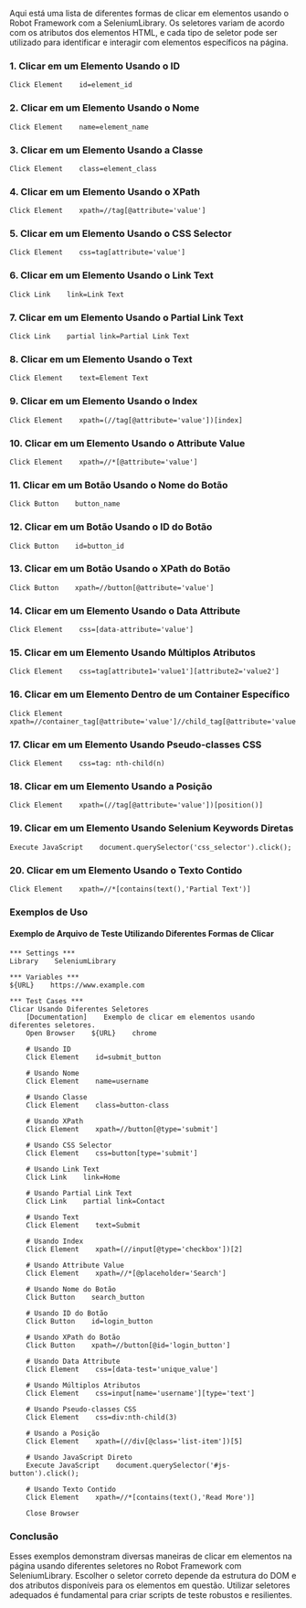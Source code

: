 Aqui está uma lista de diferentes formas de clicar em elementos usando o Robot Framework com a SeleniumLibrary. Os seletores variam de acordo com os atributos dos elementos HTML, e cada tipo de seletor pode ser utilizado para identificar e interagir com elementos específicos na página.

### 1. Clicar em um Elemento Usando o ID

```robot
Click Element    id=element_id
```

### 2. Clicar em um Elemento Usando o Nome

```robot
Click Element    name=element_name
```

### 3. Clicar em um Elemento Usando a Classe

```robot
Click Element    class=element_class
```

### 4. Clicar em um Elemento Usando o XPath

```robot
Click Element    xpath=//tag[@attribute='value']
```

### 5. Clicar em um Elemento Usando o CSS Selector

```robot
Click Element    css=tag[attribute='value']
```

### 6. Clicar em um Elemento Usando o Link Text

```robot
Click Link    link=Link Text
```

### 7. Clicar em um Elemento Usando o Partial Link Text

```robot
Click Link    partial link=Partial Link Text
```

### 8. Clicar em um Elemento Usando o Text

```robot
Click Element    text=Element Text
```

### 9. Clicar em um Elemento Usando o Index

```robot
Click Element    xpath=(//tag[@attribute='value'])[index]
```

### 10. Clicar em um Elemento Usando o Attribute Value

```robot
Click Element    xpath=//*[@attribute='value']
```

### 11. Clicar em um Botão Usando o Nome do Botão

```robot
Click Button    button_name
```

### 12. Clicar em um Botão Usando o ID do Botão

```robot
Click Button    id=button_id
```

### 13. Clicar em um Botão Usando o XPath do Botão

```robot
Click Button    xpath=//button[@attribute='value']
```

### 14. Clicar em um Elemento Usando o Data Attribute

```robot
Click Element    css=[data-attribute='value']
```

### 15. Clicar em um Elemento Usando Múltiplos Atributos

```robot
Click Element    css=tag[attribute1='value1'][attribute2='value2']
```

### 16. Clicar em um Elemento Dentro de um Container Específico

```robot
Click Element    xpath=//container_tag[@attribute='value']//child_tag[@attribute='value']
```

### 17. Clicar em um Elemento Usando Pseudo-classes CSS

```robot
Click Element    css=tag: nth-child(n)
```

### 18. Clicar em um Elemento Usando a Posição

```robot
Click Element    xpath=(//tag[@attribute='value'])[position()]
```

### 19. Clicar em um Elemento Usando Selenium Keywords Diretas

```robot
Execute JavaScript    document.querySelector('css_selector').click();
```

### 20. Clicar em um Elemento Usando o Texto Contido

```robot
Click Element    xpath=//*[contains(text(),'Partial Text')]
```

### Exemplos de Uso

#### Exemplo de Arquivo de Teste Utilizando Diferentes Formas de Clicar

```robot
*** Settings ***
Library    SeleniumLibrary

*** Variables ***
${URL}    https://www.example.com

*** Test Cases ***
Clicar Usando Diferentes Seletores
    [Documentation]    Exemplo de clicar em elementos usando diferentes seletores.
    Open Browser    ${URL}    chrome

    # Usando ID
    Click Element    id=submit_button

    # Usando Nome
    Click Element    name=username

    # Usando Classe
    Click Element    class=button-class

    # Usando XPath
    Click Element    xpath=//button[@type='submit']

    # Usando CSS Selector
    Click Element    css=button[type='submit']

    # Usando Link Text
    Click Link    link=Home

    # Usando Partial Link Text
    Click Link    partial link=Contact

    # Usando Text
    Click Element    text=Submit

    # Usando Index
    Click Element    xpath=(//input[@type='checkbox'])[2]

    # Usando Attribute Value
    Click Element    xpath=//*[@placeholder='Search']

    # Usando Nome do Botão
    Click Button    search_button

    # Usando ID do Botão
    Click Button    id=login_button

    # Usando XPath do Botão
    Click Button    xpath=//button[@id='login_button']

    # Usando Data Attribute
    Click Element    css=[data-test='unique_value']

    # Usando Múltiplos Atributos
    Click Element    css=input[name='username'][type='text']

    # Usando Pseudo-classes CSS
    Click Element    css=div:nth-child(3)

    # Usando a Posição
    Click Element    xpath=(//div[@class='list-item'])[5]

    # Usando JavaScript Direto
    Execute JavaScript    document.querySelector('#js-button').click();

    # Usando Texto Contido
    Click Element    xpath=//*[contains(text(),'Read More')]

    Close Browser
```

### Conclusão

Esses exemplos demonstram diversas maneiras de clicar em elementos na página usando diferentes seletores no Robot Framework com SeleniumLibrary. Escolher o seletor correto depende da estrutura do DOM e dos atributos disponíveis para os elementos em questão. Utilizar seletores adequados é fundamental para criar scripts de teste robustos e resilientes.